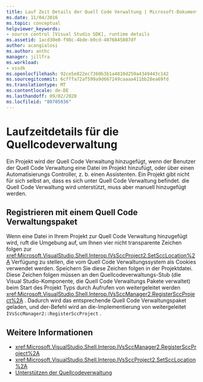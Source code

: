 ```yaml
---
title: Lauf Zeit Details der Quell Code Verwaltung | Microsoft-Dokumentation
ms.date: 11/04/2016
ms.topic: conceptual
helpviewer_keywords:
- source control [Visual Studio SDK], runtime details
ms.assetid: 1acd30e0-f98c-4bde-b9cd-4076845887df
author: acangialosi
ms.author: anthc
manager: jillfra
ms.workload:
- vssdk
ms.openlocfilehash: 92ce5e822ec7360b3b1a4010d250a4349443c142
ms.sourcegitcommit: 6cfffa72af599a9d667249caaaa411bb28ea69fd
ms.translationtype: MT
ms.contentlocale: de-DE
ms.lasthandoff: 09/02/2020
ms.locfileid: "80705036"
---
```

# <a name="source-control-runtime-details"></a>Laufzeitdetails für die Quellcodeverwaltung
Ein Projekt wird der Quell Code Verwaltung hinzugefügt, wenn der Benutzer der Quell Code Verwaltung eine Datei im Projekt hinzufügt, oder über einen Automatisierungs Controller, z. b. einen Assistenten. Ein Projekt gibt nicht für sich selbst an, dass es sich unter Quell Code Verwaltung befindet. die Quell Code Verwaltung wird unterstützt, muss aber manuell hinzugefügt werden.

## <a name="registering-with-a-source-control-package"></a>Registrieren mit einem Quell Code Verwaltungspaket
 Wenn eine Datei in Ihrem Projekt zur Quell Code Verwaltung hinzugefügt wird, ruft die Umgebung auf, um Ihnen vier nicht transparente Zeichen folgen zur <xref:Microsoft.VisualStudio.Shell.Interop.IVsSccProject2.SetSccLocation%2A> Verfügung zu stellen, die vom Quell Code Verwaltungssystem als Cookies verwendet werden. Speichern Sie diese Zeichen folgen in der Projektdatei. Diese Zeichen folgen müssen an den Quellcodeverwaltungs-Stub (die Visual Studio-Komponente, die Quell Code Verwaltungs Pakete verwaltet) beim Start des Projekt Typs durch Aufrufen von weitergeleitet werden <xref:Microsoft.VisualStudio.Shell.Interop.IVsSccManager2.RegisterSccProject%2A> . Dadurch wird das entsprechende Quell Code Verwaltungspaket geladen, und der-Befehl wird an die-Implementierung von weitergeleitet `IVsSccManager2::RegisterSccProject` .

## <a name="see-also"></a>Weitere Informationen
- <xref:Microsoft.VisualStudio.Shell.Interop.IVsSccManager2.RegisterSccProject%2A>
- <xref:Microsoft.VisualStudio.Shell.Interop.IVsSccProject2.SetSccLocation%2A>
- [Unterstützen der Quellcodeverwaltung](../../extensibility/internals/supporting-source-control.md)
